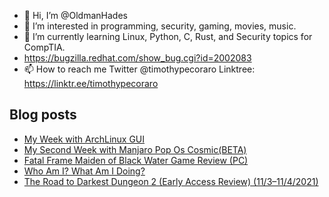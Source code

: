 - 👋 Hi, I’m @OldmanHades
- 👀 I’m interested in programming, security, gaming, movies, music.
- 🌱 I’m currently learning Linux, Python, C, Rust, and Security topics for CompTIA.
- https://bugzilla.redhat.com/show_bug.cgi?id=2002083
- 📫 How to reach me Twitter @timothypecoraro
Linktree: https://linktr.ee/timothypecoraro

## Blog posts
<!-- BLOG-POST-LIST:START -->
- [My Week with ArchLinux GUI](https://medium.com/@timothypecoraro/my-week-with-archlinux-gui-8ccea361229a?source=rss-5097f5c9b801------2)
- [My Second Week with Manjaro Pop Os Cosmic&lpar;BETA&rpar;](https://medium.com/@timothypecoraro/my-second-week-with-manjaro-pop-os-cosmic-beta-187d23fa837d?source=rss-5097f5c9b801------2)
- [Fatal Frame Maiden of Black Water Game Review &lpar;PC&rpar;](https://medium.com/@timothypecoraro/fatal-frame-maiden-of-black-water-game-review-pc-55baab2e1ddb?source=rss-5097f5c9b801------2)
- [Who Am I? What Am I Doing?](https://medium.com/@timothypecoraro/who-am-i-what-am-i-doing-999c07c302c4?source=rss-5097f5c9b801------2)
- [The Road to Darkest Dungeon 2 &lpar;Early Access Review&rpar; &lpar;11/3–11/4/2021&rpar;](https://medium.com/@timothypecoraro/the-road-to-darkest-dungeon-2-early-access-review-11-3-11-4-2021-c1f851e19b8e?source=rss-5097f5c9b801------2)
<!-- BLOG-POST-LIST:END -->
